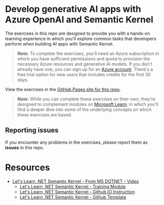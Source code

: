 # Develop generative AI apps with Azure OpenAI and Semantic Kernel

The exercises in this repo are designed to provide you with a hands-on learning experience in which you'll explore common tasks that developers perform when building AI apps with Semantic Kernel.

> **Note**: To complete the exercises, you'll need an Azure subscription in which you have sufficient permissions and quota to provision the necessary Azure resources and generative AI models. If you don't already have one, you can sign up for an [Azure account](https://azure.microsoft.com/free). There's a free trial option for new users that includes credits for the first 30 days.

View the exercises in the [GitHub Pages site for this repo](https://microsoftlearning.github.io/mslearn-ai-semantic-kernel).

> **Note**: While you can complete these exercises on their own, they're designed to complement modules on [Microsoft Learn](https://learn.microsoft.com/en-us/training/paths/develop-ai-agents-azure-open-ai-semantic-kernel-sdk/); in which you'll find a deeper dive into some of the underlying concepts on which these exercises are based.

## Reporting issues

If you encounter any problems in the exercises, please report them as **issues** in this repo.



# Resources

-   [Let's Learn .NET Semantic Kernel - From MS DOTNET - Video](https://www.youtube.com/watch?v=lCQOCoH3Osk)
    -   [Let's Learn .NET Semantic Kernel - Training Module](https://learn.microsoft.com/en-us/collections/4wrote7dxq3mxx?WT.mc_id=dotnet-147962-juyoo)
    -   [Let's Learn .NET Semantic Kernel - Github.IO Instruction](https://microsoftlearning.github.io/mslearn-ai-semantic-kernel/)
    -   [Let's Learn .NET Semantic Kernel - Github Template](https://github.com/MicrosoftLearning/mslearn-ai-semantic-kernel)
